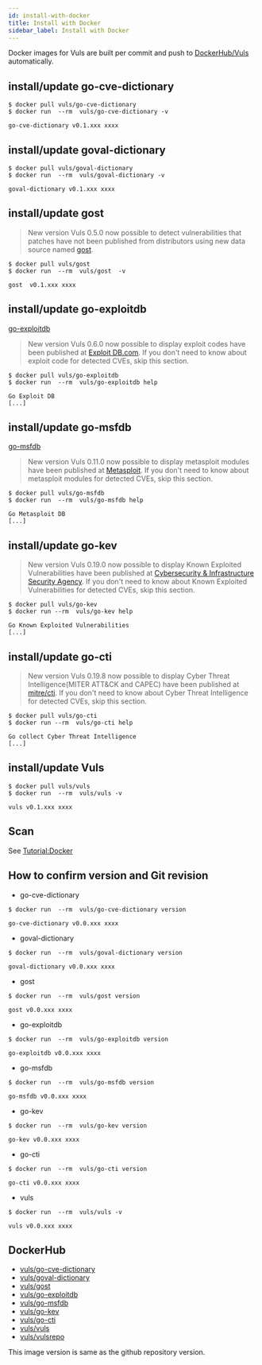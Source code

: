 ```yaml
---
id: install-with-docker
title: Install with Docker
sidebar_label: Install with Docker
---
```


Docker images for Vuls are built per commit and push to [DockerHub/Vuls](https://hub.docker.com/u/vuls/) automatically.

## install/update go-cve-dictionary

```console
$ docker pull vuls/go-cve-dictionary
$ docker run  --rm  vuls/go-cve-dictionary -v

go-cve-dictionary v0.1.xxx xxxx
```

## install/update goval-dictionary

```console
$ docker pull vuls/goval-dictionary
$ docker run  --rm  vuls/goval-dictionary -v

goval-dictionary v0.1.xxx xxxx
```

## install/update gost

> New version Vuls 0.5.0 now possible to detect vulnerabilities that patches have not been published from distributors using new data source named [gost](https://github.com/vulsio/gost).

```console
$ docker pull vuls/gost
$ docker run  --rm  vuls/gost  -v

gost  v0.1.xxx xxxx
```

## install/update go-exploitdb

[go-exploitdb](https://github.com/vulsio/go-exploitdb)
> New version Vuls 0.6.0 now possible to display exploit codes have been published at [Exploit DB.com](https://www.exploit-db.com/). If you don't need to know about exploit code for detected CVEs, skip this section.

```console
$ docker pull vuls/go-exploitdb
$ docker run  --rm  vuls/go-exploitdb help

Go Exploit DB
[...]
```

## install/update go-msfdb

[go-msfdb](https://github.com/vulsio/go-msfdb)
> New version Vuls 0.11.0 now possible to display metasploit modules have been published at [Metasploit](https://github.com/rapid7/metasploit-framework). If you don't need to know about metasploit modules for detected CVEs, skip this section.

```console
$ docker pull vuls/go-msfdb
$ docker run  --rm  vuls/go-msfdb help

Go Metasploit DB
[...]
```

## install/update go-kev
> New version Vuls 0.19.0 now possible to display Known Exploited Vulnerabilities have been published at [Cybersecurity & Infrastructure Security Agency](https://www.cisa.gov/known-exploited-vulnerabilities-catalog). If you don't need to know about Known Exploited Vulnerabilities for detected CVEs, skip this section.

```console
$ docker pull vuls/go-kev
$ docker run --rm  vuls/go-kev help

Go Known Exploited Vulnerabilities
[...]
```

## install/update go-cti
> New version Vuls 0.19.8 now possible to display Cyber Threat Intelligence(MITER ATT&CK and CAPEC) have been published at [mitre/cti](https://github.com/mitre/cti). If you don't need to know about Cyber Threat Intelligence for detected CVEs, skip this section.

```console
$ docker pull vuls/go-cti
$ docker run --rm  vuls/go-cti help

Go collect Cyber Threat Intelligence
[...]
```

## install/update Vuls

```console
$ docker pull vuls/vuls
$ docker run  --rm  vuls/vuls -v

vuls v0.1.xxx xxxx
```

## Scan

See [Tutorial:Docker](tutorial-docker.md)

## How to confirm version and Git revision

- go-cve-dictionary

```console
$ docker run  --rm  vuls/go-cve-dictionary version

go-cve-dictionary v0.0.xxx xxxx
```

- goval-dictionary

```console
$ docker run  --rm  vuls/goval-dictionary version

goval-dictionary v0.0.xxx xxxx
```

- gost

```console
$ docker run  --rm  vuls/gost version

gost v0.0.xxx xxxx
```

- go-exploitdb

```console
$ docker run  --rm  vuls/go-exploitdb version

go-exploitdb v0.0.xxx xxxx
```

- go-msfdb

```console
$ docker run  --rm  vuls/go-msfdb version

go-msfdb v0.0.xxx xxxx
```

- go-kev

```console
$ docker run  --rm  vuls/go-kev version

go-kev v0.0.xxx xxxx
```

- go-cti

```console
$ docker run  --rm  vuls/go-cti version

go-cti v0.0.xxx xxxx
```

- vuls

```console
$ docker run  --rm  vuls/vuls -v

vuls v0.0.xxx xxxx
```

## DockerHub

- [vuls/go-cve-dictionary](https://hub.docker.com/r/vuls/go-cve-dictionary/)
- [vuls/goval-dictionary](https://hub.docker.com/r/vuls/goval-dictionary/)
- [vuls/gost](https://hub.docker.com/r/vuls/gost/)
- [vuls/go-exploitdb](https://hub.docker.com/r/vuls/go-exploitdb/)
- [vuls/go-msfdb](https://hub.docker.com/r/vuls/go-msfdb/)
- [vuls/go-kev](https://hub.docker.com/r/vuls/go-kev/)
- [vuls/go-cti](https://hub.docker.com/r/vuls/go-cti/)
- [vuls/vuls](https://hub.docker.com/r/vuls/vuls/)
- [vuls/vulsrepo](https://hub.docker.com/r/vuls/vulsrepo/)

This image version is same as the github repository version.
